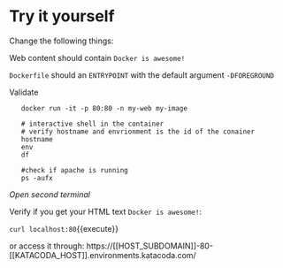 # Try it yourself
Change the following things:

Web content should contain `Docker is awesome!`

`Dockerfile` should an `ENTRYPOINT` with the default argument `-DFOREGROUND`

Validate

```
   docker run -it -p 80:80 -n my-web my-image

   # interactive shell in the container
   # verify hostname and envrionment is the id of the conainer
   hostname
   env
   df

   #check if apache is running
   ps -aufx
```

*Open second terminal*

Verify if you get your HTML text `Docker is awesome!`:

`curl localhost:80`{{execute}}

or access it through: https://[[HOST_SUBDOMAIN]]-80-[[KATACODA_HOST]].environments.katacoda.com/